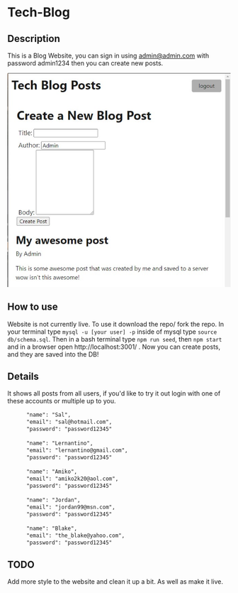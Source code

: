 # Tech-Blog

## Description
This is a Blog Website, you can sign in using admin@admin.com with password admin1234 then you can create new posts.

![Alt text](img/techblogimg.jpg "Title")

## How to use
Website is not currently live. To use it download the repo/ fork the repo. In your terminal type ```mysql -u [your user] -p``` inside of mysql type ```source db/schema.sql```. Then in a bash terminal type ```npm run seed```, then ```npm start``` and in a browser open http://localhost:3001/ . 
Now you can create posts, and they are saved into the DB!

## Details
It shows all posts from all users, if you'd like to try it out login with one of these accounts or multiple up to you.
```
      "name": "Sal",
      "email": "sal@hotmail.com",
      "password": "password12345"

      "name": "Lernantino",
      "email": "lernantino@gmail.com",
      "password": "password12345"

      "name": "Amiko",
      "email": "amiko2k20@aol.com",
      "password": "password12345"

      "name": "Jordan",
      "email": "jordan99@msn.com",
      "password": "password12345"

      "name": "Blake",
      "email": "the_blake@yahoo.com",
      "password": "password12345"
```
## TODO
Add more style to the website and clean it up a bit. As well as make it live.
